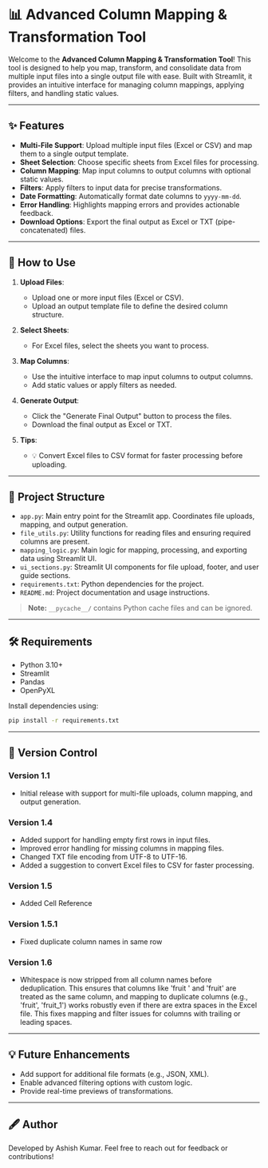 # 📊 Advanced Column Mapping & Transformation Tool

Welcome to the **Advanced Column Mapping & Transformation Tool**! This tool is designed to help you map, transform, and consolidate data from multiple input files into a single output file with ease. Built with Streamlit, it provides an intuitive interface for managing column mappings, applying filters, and handling static values.

---

## ✨ Features

- **Multi-File Support**: Upload multiple input files (Excel or CSV) and map them to a single output template.
- **Sheet Selection**: Choose specific sheets from Excel files for processing.
- **Column Mapping**: Map input columns to output columns with optional static values.
- **Filters**: Apply filters to input data for precise transformations.
- **Date Formatting**: Automatically format date columns to `yyyy-mm-dd`.
- **Error Handling**: Highlights mapping errors and provides actionable feedback.
- **Download Options**: Export the final output as Excel or TXT (pipe-concatenated) files.

---

## 🚀 How to Use

1. **Upload Files**:
   - Upload one or more input files (Excel or CSV).
   - Upload an output template file to define the desired column structure.

2. **Select Sheets**:
   - For Excel files, select the sheets you want to process.

3. **Map Columns**:
   - Use the intuitive interface to map input columns to output columns.
   - Add static values or apply filters as needed.

4. **Generate Output**:
   - Click the "Generate Final Output" button to process the files.
   - Download the final output as Excel or TXT.

5. **Tips**:
   - 💡 Convert Excel files to CSV format for faster processing before uploading.

---

## 📁 Project Structure

- `app.py`: Main entry point for the Streamlit app. Coordinates file uploads, mapping, and output generation.
- `file_utils.py`: Utility functions for reading files and ensuring required columns are present.
- `mapping_logic.py`: Main logic for mapping, processing, and exporting data using Streamlit UI.
- `ui_sections.py`: Streamlit UI components for file upload, footer, and user guide sections.
- `requirements.txt`: Python dependencies for the project.
- `README.md`: Project documentation and usage instructions.

> **Note:** `__pycache__/` contains Python cache files and can be ignored.

---

## 🛠️ Requirements

- Python 3.10+
- Streamlit
- Pandas
- OpenPyXL

Install dependencies using:
```bash
pip install -r requirements.txt
```

---

## 📜 Version Control

### Version 1.1
- Initial release with support for multi-file uploads, column mapping, and output generation.

### Version 1.4
- Added support for handling empty first rows in input files.
- Improved error handling for missing columns in mapping files.
- Changed TXT file encoding from UTF-8 to UTF-16.
- Added a suggestion to convert Excel files to CSV for faster processing.

### Version 1.5
- Added Cell Reference

### Version 1.5.1
- Fixed duplicate column names in same row

### Version 1.6
- Whitespace is now stripped from all column names before deduplication. This ensures that columns like 'fruit ' and 'fruit' are treated as the same column, and mapping to duplicate columns (e.g., 'fruit', 'fruit_1') works robustly even if there are extra spaces in the Excel file. This fixes mapping and filter issues for columns with trailing or leading spaces.
---

## 💡 Future Enhancements

- Add support for additional file formats (e.g., JSON, XML).
- Enable advanced filtering options with custom logic.
- Provide real-time previews of transformations.

---

## 🖋️ Author
Developed by Ashish Kumar. Feel free to reach out for feedback or contributions!
